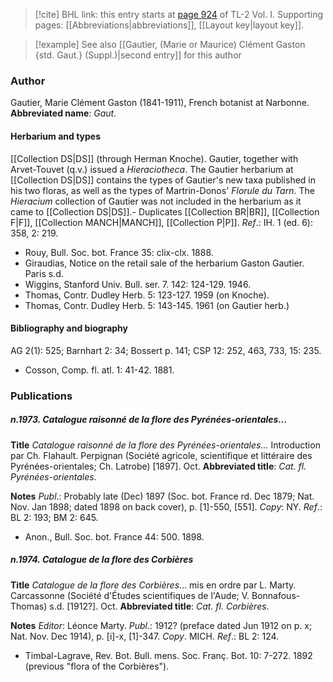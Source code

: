 > [!cite] BHL link: this entry starts at [page 924](https://www.biodiversitylibrary.org/page/33121055) of TL-2 Vol. I.
> Supporting pages: [[Abbreviations|abbreviations]], [[Layout key|layout key]].

> [!example] See also [[Gautier, (Marie or Maurice) Clément Gaston {std. Gaut.} (Suppl.)|second entry]] for this author

### Author

Gautier, Marie Clément Gaston (1841-1911), French botanist at Narbonne. 
**Abbreviated name**: *Gaut.*

#### Herbarium and types

[[Collection DS|DS]] (through Herman Knoche). Gautier, together with Arvet-Touvet (q.v.) issued a *Hieraciotheca*. The Gautier herbarium at [[Collection DS|DS]] contains the types of Gautier's new taxa published in his two floras, as well as the types of Martrin-Donos' *Florule du Tarn*. The *Hieracium* collection of Gautier was not included in the herbarium as it came to [[Collection DS|DS]].- Duplicates [[Collection BR|BR]], [[Collection F|F]], [[Collection MANCH|MANCH]], [[Collection P|P]].
*Ref*.: IH. 1 (ed. 6): 358, 2: 219.
- Rouy, Bull. Soc. bot. France 35: clix-clx. 1888.
- Giraudias, Notice on the retail sale of the herbarium Gaston Gautier. Paris s.d.
- Wiggins, Stanford Univ. Bull. ser. 7. 142: 124-129. 1946.
- Thomas, Contr. Dudley Herb. 5: 123-127. 1959 (on Knoche).
- Thomas, Contr. Dudley Herb. 5: 143-145. 1961 (on Gautier herb.)

#### Bibliography and biography

AG 2(1): 525; Barnhart 2: 34; Bossert p. 141; CSP 12: 252, 463, 733, 15: 235.
- Cosson, Comp. fl. atl. 1: 41-42. 1881.

### Publications

##### n.1973. Catalogue raisonné de la flore des Pyrénées-orientales...

**Title**
*Catalogue raisonné de la flore des Pyrénées-orientales...* Introduction par Ch. Flahault. Perpignan (Société agricole, scientifique et littéraire des Pyrénées-orientales; Ch. Latrobe) \[1897\]. Oct.
**Abbreviated title**: *Cat. fl. Pyrénées-orientales*.

**Notes**
*Publ*.: Probably late (Dec) 1897 (Soc. bot. France rd. Dec 1879; Nat. Nov. Jan 1898; dated 1898 on back cover), p. \[1\]-550, \[551\]. *Copy*: NY.
*Ref*.: BL 2: 193; BM 2: 645.
- Anon., Bull. Soc. bot. France 44: 500. 1898.

##### n.1974. Catalogue de la flore des Corbières

**Title**
*Catalogue de la flore des Corbières*... mis en ordre par L. Marty. Carcassonne (Société d'Études scientifiques de l'Aude; V. Bonnafous-Thomas) s.d. \[1912?\]. Oct.
**Abbreviated title**: *Cat. fl. Corbières*.

**Notes**
*Editor*: Léonce Marty.
*Publ*.: 1912? (preface dated Jun 1912 on p. x; Nat. Nov. Dec 1914), p. \[i\]-x, \[1\]-347.
*Copy*. MICH.
*Ref*.: BL 2: 124.
- Timbal-Lagrave, Rev. Bot. Bull. mens. Soc. Franç. Bot. 10: 7-272. 1892 (previous "flora of the Corbières").

